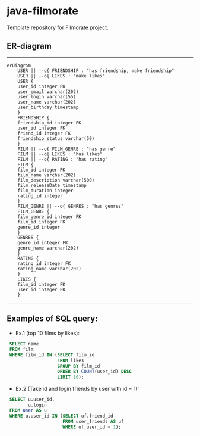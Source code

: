 # java-filmorate

Template repository for Filmorate project.

## ER-diagram
---
```mermaid
erDiagram
    USER || --o{ FRIENDSHIP : "has friendship, make friendship"
    USER || --o{ LIKES : "make likes"
    USER {
    user_id integer PK
    user_email varchar(202)
    user_login varchar(55)
    user_name varchar(202)
    user_birthday timestamp
    }
    FRIENDSHIP {
    friendship_id integer PK    
    user_id integer FK
    friend_id integer FK
    friendship_status varchar(50)
    }
    FILM || --o{ FILM_GENRE : "has genre"
    FILM || --o{ LIKES : "has likes"
    FILM || --o{ RATING : "has rating"
    FILM {
    film_id integer PK
    film_name varchar(202)
    film_description varchar(500)
    film_releaseDate timestamp
    film_duration integer
    rating_id integer
    }
    FILM_GENRE || --o{ GENRES : "has genres"
    FILM_GENRE {
    film_genre_id integer PK
    film_id integer FK
    genre_id integer
    }
    GENRES {
    genre_id integer FK
    genre_name varchar(202)
    }
    RATING {
    rating_id integer FK
    rating_name varchar(202)
    }
    LIKES {
    film_id integer FK
    user_id integer FK
    }
```
---
## Examples of SQL query:<br>
 - Ex.1 (top 10 films by likes):<br>
```sql
 SELECT name
 FROM film
 WHERE film_id IN (SELECT film_id
                   FROM likes
                   GROUP BY film_id
                   ORDER BY COUNT(user_id) DESC
                   LIMIT 10);
```

 - Ex.2 (Take id and login friends by user with id = 1):<br>
```sql
 SELECT u.user_id,
        u.login
 FROM user AS u
 WHERE u.user_id IN (SELECT uf.friend_id
                     FROM user_friends AS uf
                     WHERE uf.user_id = 1);
```
       


